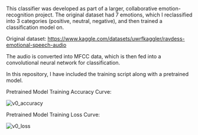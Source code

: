 This classifier was developed as part of a larger, collaborative emotion-recognition project. The original dataset had 7 emotions, 
which I reclassified into 3 categories (positive, neutral, negative), and then trained a classification model on.

Original dataset: https://www.kaggle.com/datasets/uwrfkaggler/ravdess-emotional-speech-audio 

The audio is converted into MFCC data, which is then fed into a convolutional neural network for classification. 

In this repository, I have included the training script along with a pretrained model.

Pretrained Model Training Accuracy Curve:

![v0_accuracy](https://github.com/yazh-sax/Audio-Emotion-Classification/assets/61364849/321e0bfb-c331-48e7-b48b-be3675e43a77)


Pretrained Model Training Loss Curve:

![v0_loss](https://github.com/yazh-sax/Audio-Emotion-Classification/assets/61364849/86b15cff-e970-468d-bcc3-ab51df47d129)
